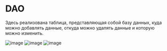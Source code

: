 # DAO
Здесь реализована таблица, представляющая собой базу данных, куда можно добавлять данные, откуда можно удалять данные и которую можно изменить.

![image](https://github.com/AnastasiyaShiro/DAOwithDB/assets/106055098/bc7444ca-4fb7-4aed-b239-4d890df4ec13)
![image](https://github.com/AnastasiyaShiro/DAOwithDB/assets/106055098/e05a078d-d9eb-4c79-b73a-45d9a00be9cc)
![image](https://github.com/AnastasiyaShiro/DAOwithDB/assets/106055098/6025de4e-e366-44b2-847a-6fa6be3cf112)

